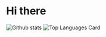 # Hi there 

![Github stats](https://github-readme-stats.vercel.app/api?username=yourusername&theme=highcontrast&show_icons=true&count_private=true)
![Top Languages Card](https://github-readme-stats.vercel.app/api/top-langs/?username=shinokada)
